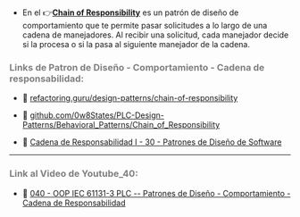 
- En el 👉[**Chain of Responsibility**](https://refactoring.guru/es/design-patterns/chain-of-responsibility) es un patrón de diseño de comportamiento que te permite pasar solicitudes a lo largo de una cadena de manejadores. Al recibir una solicitud, cada manejador decide si la procesa o si la pasa al siguiente manejador de la cadena.

### <span style="color:grey">Links de Patron de Diseño - Comportamiento - Cadena de responsabilidad:</span>

- 🔗 [refactoring.guru/design-patterns/chain-of-responsibility](https://refactoring.guru/design-patterns/chain-of-responsibility)

- 🔗 [github.com/0w8States/PLC-Design-Patterns/Behavioral_Patterns/Chain_of_Responsibility](https://github.com/0w8States/PLC-Design-Patterns/tree/master/Behavioral_Patterns/Chain_of_Responsibility)

- 🔗 [Cadena de Responsabilidad I - 30 - Patrones de Diseño de Software](https://www.youtube.com/watch?v=9-EAHe8-Zzk)
***
### <span style="color:grey">Link al Video de Youtube_40:</span>
- 🔗 [040 - OOP IEC 61131-3 PLC -- Patrones de Diseño - Comportamiento - Cadena de Responsabilidad](https://youtu.be/YD1G_62glm4)